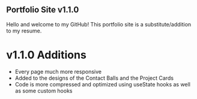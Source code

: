 ## Portfolio Site v1.1.0

Hello and welcome to my GitHub! This portfolio site is a substitute/addition to my resume.

# v1.1.0 Additions
- Every page much more responsive
- Added to the designs of the Contact Balls and the Project Cards
- Code is more compressed and optimized using useState hooks as well as some custom hooks
